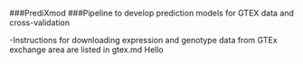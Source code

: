 ###PrediXmod
###Pipeline to develop prediction models for GTEX data and cross-validation


-Instructions for downloading expression and genotype data from GTEx exchange area are 
 listed in gtex.md
Hello 
